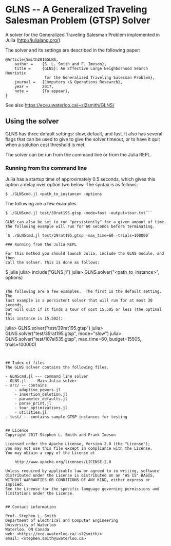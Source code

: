 # GLNS -- A Generalized Traveling Salesman Problem (GTSP) Solver 

A solver for the Generalized Traveling Salesman Problem implemented
in Julia (<http://julialang.org/>). 

The solver and its settings are described in the following paper:

```
@Article{Smith2016GLNS,
	author =    {S. L. Smith and F. Imeson},
	title =     {GLNS}: An Effective Large Neighborhood Search Heuristic
	             for the Generalized Traveling Salesman Problem},
	journal =   {Computers \& Operations Research},
	year =      2017,
	note =      {To appear},  
}
```

See also <https://ece.uwaterloo.ca/~sl2smith/GLNS/>


## Using the solver

GLNS has three default settings: slow, default, and fast. 
It also has several flags that can be used to give to give the solver
timeout, or to have it quit when a solution cost threshold is met.

The solver can be run from the command line or from the Julia REPL. 

### Running from the command line


Julia has a startup time of approximately 0.5 seconds, which gives this
option a delay over option two below.  The syntax is as follows:


`$ ./GLNScmd.jl <path_to_instance> -options`

The following are a few examples

```$ ./GLNScmd.jl test/39rat195.gtsp
$ ./GLNScmd.jl test/39rat195.gtsp -mode=fast -output=tour.txt```

GLNS can also be set to run "persistently" for a given amount of time. 
The following example will run for 60 seconds before terminating.

`$ ./GLNScmd.jl test/39rat195.gtsp -max_time=60 -trials=100000`

### Running from the Julia REPL

For this method you should launch Julia, include the GLNS module, and then 
call the solver. This is done as follows:

```
$ julia
julia> include("GLNS.jl")
julia> GLNS.solver("<path_to_instance>", options)
```

The following are a few examples.  The first is the default setting.  The 
last example is a persistent solver that will run for at most 30 seconds, 
but will quit if it finds a tour of cost 15,505 or less (the optimal for 
this instance is 15,502):

```
julia> GLNS.solver("test/39rat195.gtsp") 
julia> GLNS.solver("test/39rat195.gtsp", mode="slow")
julia> GLNS.solver("test/107si535.gtsp", max_time=60, budget=15505, trials=100000)
```


## Index of files
The GLNS solver contains the following files.

- GLNScmd.jl --- command line solver
- GLNS.jl --- Main Julia solver
- src/ -- contains
	- adaptive_powers.jl
	- insertion_deletion.jl
	- parameter_defaults.jl
	- parse_print.jl
	- tour_optimizations.jl
	- utilities.jl
- test/ -- contains sample GTSP instances for testing


## Licence 
Copyright 2017 Stephen L. Smith and Frank Imeson

Licensed under the Apache License, Version 2.0 (the "License");  
you may not use this file except in compliance with the License.  
You may obtain a copy of the License at  

    http://www.apache.org/licenses/LICENSE-2.0

Unless required by applicable law or agreed to in writing, software  
distributed under the License is distributed on an "AS IS" BASIS,  
WITHOUT WARRANTIES OR CONDITIONS OF ANY KIND, either express or implied.  
See the License for the specific language governing permissions and  
limitations under the License.
 

## Contact information 

Prof. Stephen L. Smith  
Department of Electrical and Computer Engineering  
University of Waterloo  
Waterloo, ON Canada  
web: <https://ece.uwaterloo.ca/~sl2smith/>  
email: <stephen.smith@uwaterloo.ca>
